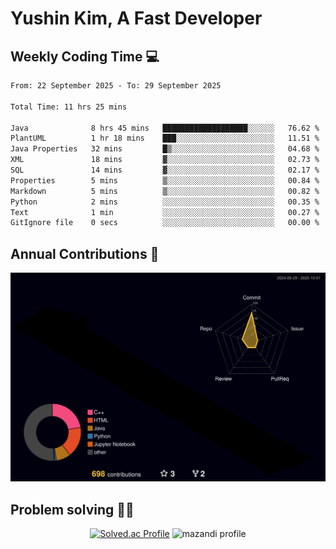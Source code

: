 # Yushin Kim, A Fast Developer

## Weekly Coding Time 💻

<!--START_SECTION:waka-->

```txt
From: 22 September 2025 - To: 29 September 2025

Total Time: 11 hrs 25 mins

Java              8 hrs 45 mins   ███████████████████░░░░░░   76.62 %
PlantUML          1 hr 18 mins    ███░░░░░░░░░░░░░░░░░░░░░░   11.51 %
Java Properties   32 mins         █▒░░░░░░░░░░░░░░░░░░░░░░░   04.68 %
XML               18 mins         ▓░░░░░░░░░░░░░░░░░░░░░░░░   02.73 %
SQL               14 mins         ▓░░░░░░░░░░░░░░░░░░░░░░░░   02.17 %
Properties        5 mins          ▒░░░░░░░░░░░░░░░░░░░░░░░░   00.84 %
Markdown          5 mins          ▒░░░░░░░░░░░░░░░░░░░░░░░░   00.82 %
Python            2 mins          ░░░░░░░░░░░░░░░░░░░░░░░░░   00.35 %
Text              1 min           ░░░░░░░░░░░░░░░░░░░░░░░░░   00.27 %
GitIgnore file    0 secs          ░░░░░░░░░░░░░░░░░░░░░░░░░   00.00 %
```

<!--END_SECTION:waka-->

## Annual Contributions 🏃

![](./profile-3d-contrib/profile-night-rainbow.svg)

## Problem solving 👨‍💻

<div align="center">

[![Solved.ac Profile](http://mazassumnida.wtf/api/v2/generate_badge?boj=kys010306)](https://solved.ac/kys010306)
![mazandi profile](http://mazandi.herokuapp.com/api?handle=kys010306&theme=dark)

</div>

